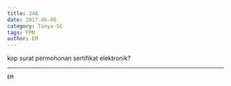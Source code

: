 ```yaml
---
title: 248
date: 2017-06-06
category: Tanya-SC
tags: PPN
author: EM
---
```


kop surat permohonan sertifikat elektronik?

---



`EM`
